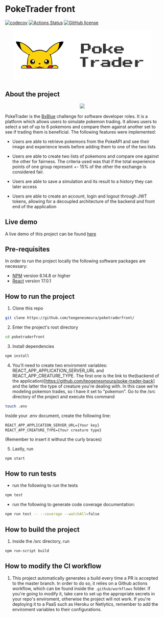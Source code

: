 # PokeTrader front

[![codecov](https://codecov.io/gh/teogenesmoura/poke-trader-front/branch/master/graph/badge.svg?token=5IA3FKBE66)](https://codecov.io/gh/teogenesmoura/poke-trader-front)
[![Actions Status](https://github.com/teogenesmoura/poke-trader-front/workflows/Deployment/badge.svg)](https://github.com/teogenesmoura/poke-trader-front/actions)
[![GitHub license](https://img.shields.io/github/license/Naereen/StrapDown.js.svg)](https://github.com/Naereen/StrapDown.js/blob/master/LICENSE)

<center><img src="https://raw.githubusercontent.com/teogenesmoura/poke-trader-front/master/src/assets/logo.svg"></center>

## About the project

<center><img src="https://media.giphy.com/media/TT10M7AZ9kDbiNxZEZ/giphy.gif"></center>

PokeTrader is the [BxBlue](http://bxblue.com.br) challenge for software developer roles. It is a platform which allows users to simulate pokemon trading. It allows users to select a set of up to 6 pokemons and compare them against another set to see if trading them is beneficial. The following features were implemented:

 - Users are able to retrieve pokemons from the PokeAPI and see their image and experience levels before adding them to one of the two lists

 - Users are able to create two lists of pokemons and compare one against the other for fairness. The criteria used was that if the total experience points of one group represent +- 15% of the other the exchange is considered fair.

 - Users are able to save a simulation and its result to a history they can later access

- Users are able to create an account, login and logout through JWT tokens, allowing for a decoupled architecture of the backend and front end of the application

## Live demo
A live demo of this project can be found [here](http://poketraderfront.herokuapp.com/)

## Pre-requisites

In order to run the project locally the following software packages are necessary:
* [NPM](https://www.npmjs.com/) version 6.14.8 or higher
* [React](https://reactjs.org/) version 17.0.1

## How to run the project

1. Clone this repo
```bash
git clone https://github.com/teogenesmoura/poketraderfront/
```
2. Enter the project's root directory
```bash
cd poketraderfront
```

3. Install dependencies
```bash
npm install
```

4. You'll need to create two enviroment variables: REACT_APP_APPLICATION_SERVER_URL and REACT_APP_CREATURE_TYPE. The first one is the link to the(backend of the application)[https://github.com/teogenesmoura/poke-trader-back] and the latter the type of creature you're dealing with. In this case we're modeling pokemon trades, so I have it set to "pokemon". Go to the /src directory of the project and execute this command

```bash
touch .env
```

Inside your .env document, create the following line:

```
REACT_APP_APPLICATION_SERVER_URL={Your key}
REACT_APP_CREATURE_TYPE={Your creature type}
```
(Remember to insert it without the curly braces)

5. Lastly, run

```bash
npm start
```

## How to run tests

- run the following to run the tests
```bash
npm test
```

- run the following to generate code coverage documentation:

```bash
npm run test -- --coverage --watchAll=false
```

## How to build the project
1. Inside the /src directory, run

```bash
npm run-script build
```

## How to modify the CI workflow
1. This project automatically generates a build every time a PR is accepted to the master branch. In order to do so, it relies on a Github actions workflow, which can be found inside the ```.github/workflows``` folder. If you're going to modify it, take care to set up the appropriate secrets in your repo's enviroment, otherwise the project will not work. If you're deploying it to a PaaS such as Heroku or Netlytics, remember to add the enviroment variables to their configurations. 
